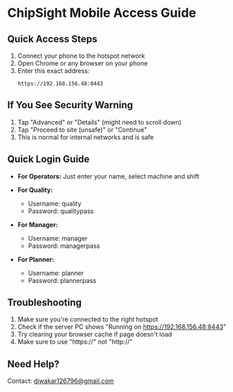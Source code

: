 # ChipSight Mobile Access Guide

## Quick Access Steps

1. Connect your phone to the hotspot network
2. Open Chrome or any browser on your phone
3. Enter this exact address:
   ```
   https://192.168.156.48:8443
   ```

## If You See Security Warning

1. Tap "Advanced" or "Details" (might need to scroll down)
2. Tap "Proceed to site (unsafe)" or "Continue"
3. This is normal for internal networks and is safe

## Quick Login Guide

- **For Operators:**
  Just enter your name, select machine and shift

- **For Quality:**
  - Username: quality
  - Password: qualitypass

- **For Manager:**
  - Username: manager
  - Password: managerpass

- **For Planner:**
  - Username: planner
  - Password: plannerpass

## Troubleshooting

1. Make sure you're connected to the right hotspot
2. Check if the server PC shows "Running on https://192.168.156.48:8443"
3. Try clearing your browser cache if page doesn't load
4. Make sure to use "https://" not "http://"

## Need Help?
Contact: diwakar126796@gmail.com 